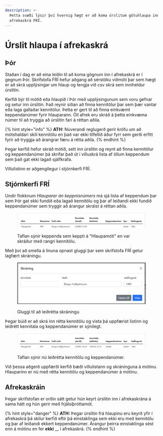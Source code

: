 ```yaml
---
description: >-
  Þetta svæði lýsir því hvernig hægt er að koma úrslitum götuhlaupa inn í
  afrekaskrá FRÍ.
---
```


# Úrslit hlaupa í afrekaskrá

## Þór

Staðan í dag er að eina leiðin til að koma gögnum inn í afrekaskrá er í gegnum Þór. Skrifstofa FRÍ hefur aðgang að sérstöku viðmóti þar sem hægt er að skrá upplýsingar um hlaup og tengja við csv skrá sem inniheldur úrslitin.

Kerfið býr til mótið eða hlaupið í Þór með upplýsingunum sem voru gefnar og setur inn úrslitin. Það reynir síðan að finna kennitölur þar sem þær vantar eða laga gallaðar kennitölur. Þetta er gert til að finna einkvæmt keppendanúmer fyrir hlauparann. Öll afrek eru skráð á þetta einkvæma númer til að tryggja að úrslitin fari á réttan aðila.

{% hint style="info" %}
**ATH:** Núverandi reglugerð gerir kröfu um að mótshaldari skili kennitölu en það var ekki tilfellið áður fyrr sem gerði erfitt fyrir að tryggja að árangrar færu á rétta aðila.
{% endhint %}

Þegar kerfið hefur skráð mótið, sett inn úrslitin og reynt að finna kennitölur og keppendanúmer þá skrifar það út í villuskrá lista af öllum keppendum sem það gat ekki lagað sjálfkrafa.

Villulistinn er aðgengilegur í stjórnkerfi FRÍ.

## Stjórnkerfi FRÍ

Undir flokknum _Hlauparar án keppnisnúmers_ má sjá lista af keppendum þar sem Þór gat ekki fundið eða lagað kennitölu og þar af leiðandi ekki fundið keppendanúmer sem tryggir að árangur skráist á réttan aðila.

<figure><img src="../../.gitbook/assets/image (2).png" alt=""><figcaption><p>Taflan sýnir keppenda sem keppti á "Hlaupamóti" en var skráður með rangri kennitölu.</p></figcaption></figure>

Með því að smella á línuna opnast gluggi þar sem skrifstofa FRÍ getur lagfært skráningu.

<figure><img src="../../.gitbook/assets/image (4).png" alt=""><figcaption><p>Gluggi til að leiðrétta skráningu</p></figcaption></figure>

Þegar búið er að skrá inn rétta kennitölu og vista þá uppfærist listinn og leiðrétt kennitala og keppendanúmer er sýnilegt.

<figure><img src="../../.gitbook/assets/image.png" alt=""><figcaption><p>Taflan sýnir nú leiðrétta kennitölu og keppendanúmer.</p></figcaption></figure>

Við þessa aðgerð uppfærði kerfið bæði villulistann og skráninguna á mótinu. Hlauparinn er nú með rétta kennitölu og keppendanúmer á mótinu.

## Afrekaskráin

Þegar skrifstofan er orðin sátt getur hún keyrt úrslitin inn í afrekaskrána á sama hátt og hún gerir með frjálsíþróttamót.

{% hint style="danger" %}
**ATH:** Þegar úrslitin frá hlaupinu eru keyrð yfir í afrekaskrá þá skilur kerfið eftir þá einstaklinga sem ekki eru með kennitölu og þar af leiðandi ekkert keppendanúmer. Árangur þeirra einstaklinga sést enn á mótinu en fer **ekki** __ í afrekaskrá.
{% endhint %}
